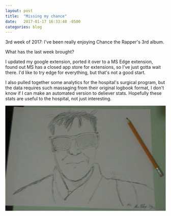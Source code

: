 ```yaml
---
layout: post
title:  "Missing my chance"
date:   2017-01-17 16:33:48 -0500
categories: blog
---
```

 3rd week of 2017: I've been really enjoying Chance the Rapper's 3rd album.

 What has the last week brought?

 I updated my google extension, ported it over to a MS Edge extension, found out MS has a closed app store for extensions, so I've just gotta wait there. I'd like to try edge for everything, but that's not a good start.

I also pulled together some analytics for the hospital's surgical program, but the data requires such massaging from their original logbook format, I don't know if I can make an automated version to deliever stats. Hopefully these stats are useful to the hospital, not just interesting.

![Third Portrait](/images/3.jpg)